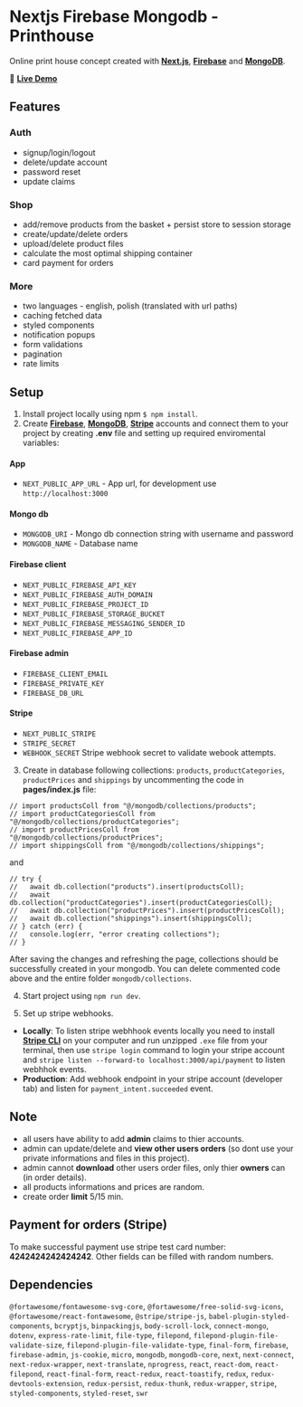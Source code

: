 # Nextjs Firebase Mongodb - Printhouse

Online print house concept created with [**Next.js**](https://nextjs.org/), [**Firebase**](https://firebase.google.com/) and [**MongoDB**](https://www.mongodb.com/).

:rocket: [**Live Demo**](https://nextjs-firebase-mongodb-printhouse.vercel.app/)

## Features

### Auth
* signup/login/logout
* delete/update account
* password reset
* update claims

### Shop
* add/remove products from the basket + persist store to session storage
* create/update/delete orders
* upload/delete product files
* calculate the most optimal shipping container
* card payment for orders

### More
* two languages - english, polish (translated with url paths)
* caching fetched data
* styled components
* notification popups
* form validations
* pagination
* rate limits

## Setup
1. Install project locally using npm `$ npm install`.
2. Create [**Firebase**](https://firebase.google.com/), [**MongoDB**](https://www.mongodb.com/), [**Stripe**](https://stripe.com/) accounts and
connect them to your project by creating __.env__ file and setting up required enviromental variables:
#### App
* `NEXT_PUBLIC_APP_URL` - App url, for development use `http://localhost:3000`

#### Mongo db
* `MONGODB_URI` - Mongo db connection string with username and password
* `MONGODB_NAME` - Database name

#### Firebase client
* `NEXT_PUBLIC_FIREBASE_API_KEY`
* `NEXT_PUBLIC_FIREBASE_AUTH_DOMAIN`
* `NEXT_PUBLIC_FIREBASE_PROJECT_ID`
* `NEXT_PUBLIC_FIREBASE_STORAGE_BUCKET`
* `NEXT_PUBLIC_FIREBASE_MESSAGING_SENDER_ID`
* `NEXT_PUBLIC_FIREBASE_APP_ID`

#### Firebase admin
* `FIREBASE_CLIENT_EMAIL`
* `FIREBASE_PRIVATE_KEY`
* `FIREBASE_DB_URL`

#### Stripe
* `NEXT_PUBLIC_STRIPE`
* `STRIPE_SECRET`
* `WEBHOOK_SECRET` Stripe webhook secret to validate webook attempts.
3. Create in database following collections: `products`, `productCategories`, `productPrices` and `shippings` by uncommenting the code in __pages/index.js__ file: 
```
// import productsColl from "@/mongodb/collections/products";
// import productCategoriesColl from "@/mongodb/collections/productCategories";
// import productPricesColl from "@/mongodb/collections/productPrices";
// import shippingsColl from "@/mongodb/collections/shippings";
```
and
```
// try {
//   await db.collection("products").insert(productsColl);
//   await db.collection("productCategories").insert(productCategoriesColl);
//   await db.collection("productPrices").insert(productPricesColl);
//   await db.collection("shippings").insert(shippingsColl);
// } catch (err) {
//   console.log(err, "error creating collections");
// }
```

After saving the changes and refreshing the page, collections should be successfully created in your mongodb. You can delete commented code above and the entire folder `mongodb/collections`.

4. Start project using `npm run dev`.

5. Set up stripe webhooks.
* __Locally__: To listen stripe webhhook events locally you need to install [**Stripe CLI**](https://github.com/stripe/stripe-cli/releases/tag/v1.7.3) on your computer and run unzipped `.exe` file
from your terminal, then use `stripe login` command to login your stripe account and `stripe listen --forward-to localhost:3000/api/payment` to listen webhhok events.
* __Production__: Add webhook endpoint in your stripe account (developer tab) and listen for `payment_intent.succeeded` event.

## Note
* all users have ability to add **admin** claims to thier accounts.
* admin can update/delete and __view other users orders__ (so dont use your private informations and files in this project).
* admin cannot __download__ other users order files, only thier __owners__ can (in order details).
* all products informations and prices are random.
* create order __limit__ 5/15 min.

## Payment for orders (Stripe)
To make successful payment use stripe test card number: __4242424242424242__. Other fields can be filled with random numbers.

## Dependencies
`@fortawesome/fontawesome-svg-core`,
`@fortawesome/free-solid-svg-icons`,
`@fortawesome/react-fontawesome`,
`@stripe/stripe-js`,
`babel-plugin-styled-components`,
`bcryptjs`,
`binpackingjs`,
`body-scroll-lock`,
`connect-mongo`,
`dotenv`,
`express-rate-limit`,
`file-type`,
`filepond`,
`filepond-plugin-file-validate-size`,
`filepond-plugin-file-validate-type`,
`final-form`,
`firebase`,
`firebase-admin`,
`js-cookie`,
`micro`,
`mongodb`,
`mongodb-core`,
`next`,
`next-connect`,
`next-redux-wrapper`,
`next-translate`,
`nprogress`,
`react`,
`react-dom`,
`react-filepond`,
`react-final-form`,
`react-redux`,
`react-toastify`,
`redux`,
`redux-devtools-extension`,
`redux-persist`,
`redux-thunk`,
`redux-wrapper`,
`stripe`,
`styled-components`,
`styled-reset`,
`swr`
